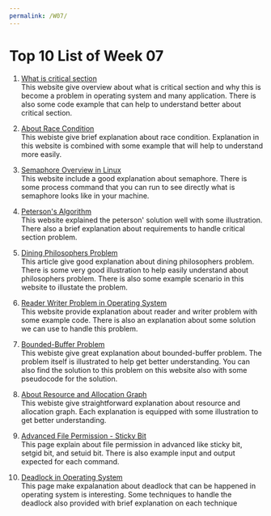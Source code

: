```yaml
---
permalink: /W07/
---
```


# Top 10 List of Week 07

1. [What is critical section](https://binaryterms.com/critical-section-problem.html)<br>
This website give overview about what is critical section and why this is become a problem in operating system and many application. There is also some code example that can help to understand better about critical section.

2. [About Race Condition](https://t4tutorials.com/race-condition-with-examples-in-os/)<br>
This webiste give brief explanation about race condition. Explanation in this website is combined with some example that will help to understand more easily.

3. [Semaphore Overview in Linux](https://linoxide.com/semaphore/)<br>
This website include a good explanation about semaphore. There is some process command that you can run to see directly what is semaphore looks like in your machine.

4. [Peterson's Algorithm](https://www.faceprep.in/operating-systems/operating-systems-petersons-algorithm/)<br>
This website explained the peterson' solution well with some illustration. There also a brief explanation about requirements to handle critical section problem.

5. [Dining Philosophers Problem](https://medium.com/swlh/the-dining-philosophers-problem-bbdb92e6b788)<br>
This article give good explanation about dining philosophers problem. There is some very good illustration to help easily understand about philosophers problem. There is also some example scenario in this website to illustate the problem.

6. [Reader Writer Problem in Operating System](https://afteracademy.com/blog/the-reader-writer-problem-in-operating-system)<br>
This website provide explanation about reader and writer problem with some example code. There is also an explanation about some solution we can use to handle this problem.

7. [Bounded-Buffer Problem](https://www.studytonight.com/operating-system/bounded-buffer)<br>
This webiste give great explanation about bounded-buffer problem. The problem itself is illustrated to help get better understanding. You can also find the solution to this problem on this website also with some pseudocode for the solution.

8. [About Resource and Allocation Graph](https://www.gatevidyalay.com/resource-allocation-graph-deadlock-detection/)<br>
This webiste give straightforward explanation about resource and allocation graph. Each explanation is equipped with some illustration to get better understanding.

9. [Advanced File Permission - Sticky Bit](https://www.baeldung.com/linux/advanced-file-permissions)<br>
This page explain about file permission in advanced like sticky bit, setgid bit, and setuid bit. There is also example input and output expected for each command.

10. [Deadlock in Operating System](http://digitalthinkerhelp.com/what-is-deadlock-in-os-operating-system-handling-methods-example/)<br>
This page make expalanation about deadlock that can be happened in operating system is interesting. Some techniques to handle the deadlock also provided with brief explanation on each technique

